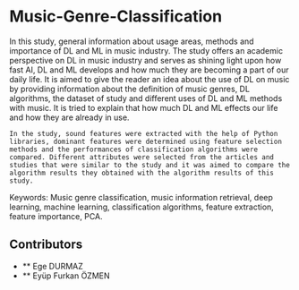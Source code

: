 # Music-Genre-Classification

  In this study, general information about usage areas, methods and importance of DL and ML in music industry. The study offers an academic perspective on DL in music industry and serves as shining light upon how fast AI, DL and ML develops and how much they are becoming a part of our daily life. It is aimed to give the reader an idea about the use of DL on music by providing information about the definition of music genres, DL algorithms, the dataset of study and different uses of DL and ML methods with music. It is tried to explain that how much DL and ML effects our life and how they are already in use.

	In the study, sound features were extracted with the help of Python libraries, dominant features were determined using feature selection methods and the performances of classification algorithms were compared. Different attributes were selected from the articles and studies that were similar to the study and it was aimed to compare the algorithm results they obtained with the algorithm results of this study.


Keywords: Music genre classification, music information retrieval, deep learning, machine learning, classification algorithms, feature extraction, feature importance, PCA. 

## Contributors
- ** Ege DURMAZ
- ** Eyüp Furkan ÖZMEN
